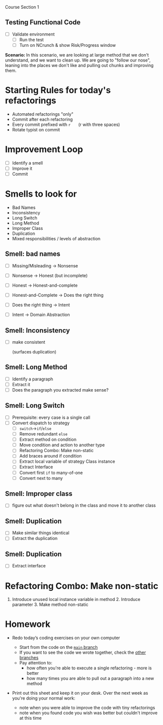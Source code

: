 Course Section 1 

## Testing Functional Code

* [ ] Validate environment
    * [ ] Run the test
    * [ ] Turn on NCrunch & show Risk/Progress window

**Scenario:** In this scenario, we are looking at large method that we don't understand, and we want to clean up. We are going to "follow our nose", leaning into the places we don't like and pulling out chunks and improving them.

# Starting Rules for today's refactorings

- Automated refactorings "only" 
- Commit after each refactoring
- Every commit prefixed with `r   ` (r with three spaces)
- Rotate typist on commit

# Improvement Loop

- [ ] Identify a smell
- [ ] Improve it
- [ ] Commit

# Smells to look for

* Bad Names
* Inconsistency
* Long Switch
* Long Method
* Improper Class
* Duplication
* Mixed responsibilities / levels of abstraction

## Smell: bad names

- [ ] Missing/Misleading -> Nonsense

- [ ] Nonsense -> Honest (but incomplete)

- [ ] Honest -> Honest-and-complete

- [ ] Honest-and-Complete -> Does the right thing

- [ ] Does the right thing -> Intent

- [ ] Intent -> Domain Abstraction
## Smell: Inconsistency

- [ ] make consistent

  (surfaces duplication)

## Smell: Long Method

- [ ] Identify a paragraph
- [ ] Extract it
- [ ] Does the paragraph you extracted make sense?

## Smell: Long Switch

- [ ] Prerequisite: every case is a single call
- [ ] Convert dispatch to strategy
  - [ ] `switch`->`if`/`else`
  - [ ] Remove redundant `else`
  - [ ] Extract method on condition
  - [ ] Move condition and action to another type
  - [ ] Refactoring Combo: Make non-static 
  - [ ] Add braces around if condition
  - [ ] Extract local variable of strategy Class instance
  - [ ] Extract Interface
  - [ ] Convert first `if` to many-of-one
  - [ ] Convert next to many

## Smell: Improper class

- [ ] figure out what doesn't belong in the class and move it to another class

## Smell: Duplication

- [ ] Make similar things identical
- [ ] Extract the duplication

## Smell: Duplication

- [ ] Extract interface

# Refactoring Combo: Make non-static

  1. Introduce unused local instance variable in method
        2. Introduce parameter
         3. Make method non-static

# Homework

* Redo today’s coding exercises on your own computer

  * Start from the code on the [`main` branch](https://github.com/LearnWithLlew/RefactoringToCleanerCode.net)
  * If you want to see the code we wrote together, check the [other branches](https://github.com/LearnWithLlew/RefactoringToCleanerCode.net/branches)
  * Pay attention to:
    * how often you're able to execute a single refactoring - more is better
    * how many times you are able to pull out a paragraph into a new method
* Print out this sheet and keep it on your desk. Over the next week as you're doing your normal work:
  * note when you were able to improve the code with tiny refactorings
  * note when you found code you wish was better but couldn't improve at this time

